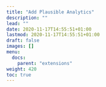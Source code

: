 ```yaml
---
title: "Add Plausible Analytics"
description: ""
lead: ""
date: 2020-11-17T14:55:51+01:00
lastmod: 2020-11-17T14:55:51+01:00
draft: false
images: []
menu: 
  docs:
    parent: "extensions"
weight: 420
toc: true
---
```

